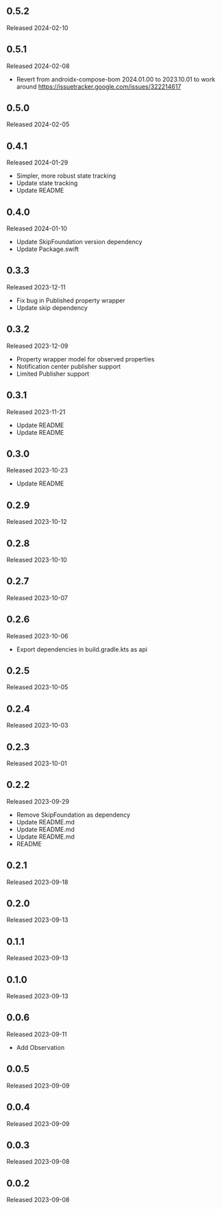 ## 0.5.2

Released 2024-02-10


## 0.5.1

Released 2024-02-08

  - Revert from androidx-compose-bom 2024.01.00 to 2023.10.01 to work around https://issuetracker.google.com/issues/322214617

## 0.5.0

Released 2024-02-05


## 0.4.1

Released 2024-01-29

  - Simpler, more robust state tracking
  - Update state tracking
  - Update README

## 0.4.0

Released 2024-01-10

  - Update SkipFoundation version dependency
  - Update Package.swift

## 0.3.3

Released 2023-12-11

  - Fix bug in Published property wrapper
  - Update skip dependency

## 0.3.2

Released 2023-12-09

  - Property wrapper model for observed properties
  - Notification center publisher support
  - Limited Publisher support

## 0.3.1

Released 2023-11-21

  - Update README
  - Update README

## 0.3.0

Released 2023-10-23

  - Update README

## 0.2.9

Released 2023-10-12


## 0.2.8

Released 2023-10-10


## 0.2.7

Released 2023-10-07


## 0.2.6

Released 2023-10-06

  - Export dependencies in build.gradle.kts as api

## 0.2.5

Released 2023-10-05


## 0.2.4

Released 2023-10-03


## 0.2.3

Released 2023-10-01


## 0.2.2

Released 2023-09-29

  - Remove SkipFoundation as dependency
  - Update README.md
  - Update README.md
  - Update README.md
  - README

## 0.2.1

Released 2023-09-18


## 0.2.0

Released 2023-09-13


## 0.1.1

Released 2023-09-13


## 0.1.0

Released 2023-09-13


## 0.0.6

Released 2023-09-11

  - Add Observation

## 0.0.5

Released 2023-09-09


## 0.0.4

Released 2023-09-09


## 0.0.3

Released 2023-09-08


## 0.0.2

Released 2023-09-08


